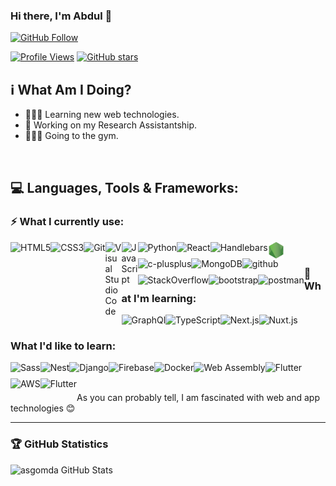 ### Hi there, I'm Abdul 👋
[![GitHub Follow](https://img.shields.io/github/followers/asgomda?logo=github)](https://github.com/asgomda?tab=followers)

[![Profile Views](https://komarev.com/ghpvc/?username=asgomda)](https://github.com/asgomda)
[![GitHub stars](https://img.shields.io/github/stars/asgomda?logo=github)](https://github.com/asgomda)
<!--
**asgomda/asgomda** is a ✨ _special_ ✨ repository because its `README.md` (this file) appears on your GitHub profile.

Here are some ideas to get you started:

- 🔭 I’m currently working on ...
- 🌱 I’m currently learning ...
- 👯 I’m looking to collaborate on ...
- 🤔 I’m looking for help with ...
- 💬 Ask me about ...
- 📫 How to reach me: ...
- 😄 Pronouns: ...
- ⚡ Fun fact: ...
-->

## ℹ What Am I Doing?

  - 👨🏾‍💻 Learning new web technologies.
  - 💼 Working on my Research Assistantship.
  - 🏋🏾‍♂️ Going to the gym.

<br />

## 💻 Languages, Tools & Frameworks:
### ⚡ What I currently use:
  <img align="left" alt="HTML5" height="26px" src="https://cdn.svgporn.com/logos/html-5.svg"/>
  <img align="left" alt="CSS3" height="26px" src="https://cdn.svgporn.com/logos/css-3.svg"/>
    <img align="left" alt="Git" height="26px" src="https://cdn.svgporn.com/logos/git.svg"/>
  <img align="left" alt="Visual Studio Code" width="26px" src="https://cdn.svgporn.com/logos/visual-studio-code.svg" />
  <img align="left" alt="JavaScript" width="26px" src="http://3con14.biz/code/_data/js/intro/js-logo.png" />
    <img align="left" alt="Python" height="26px" src="https://cdn.svgporn.com/logos/python.svg"/>
  <img align="left" alt="React" height="26px" src="https://cdn.svgporn.com/logos/react.svg"/>
    <img align="left" alt="Handlebars" height="26px" src="https://cdn.svgporn.com/logos/handlebars.svg"/>
  <img align="left" alt="Node.js" width="26px" src="https://raw.githubusercontent.com/github/explore/80688e429a7d4ef2fca1e82350fe8e3517d3494d/topics/nodejs/nodejs.png" />
    <img align="left" alt="c-plusplus" height="26px" src="https://cdn.svgporn.com/logos/c-plusplus.svg"/>
  <img align="left" alt="MongoDB" height="26px" src="https://cdn.svgporn.com/logos/mongodb-icon.svg"/>
    <img align="left" alt="github" height="26px" src="https://cdn.svgporn.com/logos/github-icon.svg"/>
  <img align="left" alt="StackOverflow" height="26px" src="https://cdn.svgporn.com/logos/stackoverflow-icon.svg"/>
  <img align="left" alt="bootstrap" height="26px" src="https://cdn.svgporn.com/logos/bootstrap.svg"/>
    <img align="left" alt="postman" height="26px" src="https://cdn.svgporn.com/logos/postman-icon.svg"/>

<br />

### 🌱 What I'm learning:
 <img align="left" alt="GraphQl" height="26px" src="https://cdn.svgporn.com/logos/graphql.svg"/>
 <img align="left" alt="TypeScript" height="26px" src="https://cdn.svgporn.com/logos/apollostack.svg"/>
 <img align="left" alt="Next.js" height="26px" src="https://cdn.svgporn.com/logos/heroku.svg"/>
 <img align="left" alt="Nuxt.js" height="26px" src="https://cdn.svgporn.com/logos/redux.svg"/>

<br />

### What I'd like to learn:
  <img align="left" alt="Sass" height="26px" src="https://cdn.svgporn.com/logos/sass.svg"/>
  <img align="left" alt="Nest" height="26px" src="https://cdn.svgporn.com/logos/nextjs.svg"/>
  <img align="left" alt="Django" height="26px" src="https://cdn.svgporn.com/logos/django-icon.svg"/>
  <img align="left" alt="Firebase" height="26px" src="https://cdn.svgporn.com/logos/firebase.svg"/>
  <img align="left" alt="Docker" height="26px" src="https://cdn.svgporn.com/logos/docker-icon.svg"/>
  <img align="left" alt="Web Assembly" height="26px" src="https://cdn.svgporn.com/logos/webassembly.svg"/>
    <img align="left" alt="Flutter" height="26px" src="https://cdn.svgporn.com/logos/dart.svg"/>
  <img align="left" alt="AWS" height="26px" src="https://cdn.svgporn.com/logos/aws.svg"/>
  <img align="left" alt="Flutter" height="26px" src="https://cdn.svgporn.com/logos/flutter.svg"/>
  
  
<br />
<br />

As you can probably tell, I am fascinated with web and app technologies 😊

---

### 🏆 GitHub Statistics

<img align="left" alt="asgomda GitHub Stats" src="https://github-readme-stats-sakujes.vercel.app/api?username=asgomda&show_icons=true&hide_title=false&title_color=FFFFFFa&text_color=FFFFFF&bg_color=110,000000,000000&icon_color=28ce60&include_all_commits=true&hide_border=true" />

[GitWeb]: https://asgomda.github.io
[Discord]: https://discordapp.com/users/AbdulSamad#7637
[Email]: mailto://gomdaabdulsamad@gmail.com
[GitHub]: https://github.com
[VSCode]: https://code.visualstudio.com
[JS]: https://www.javascript.com
[NodeJS]: https://nodejs.org
